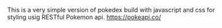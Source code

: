 This is a very simple version of pokedex build with javascript and css for styling usig RESTful Pokemon api. https://pokeapi.co/

